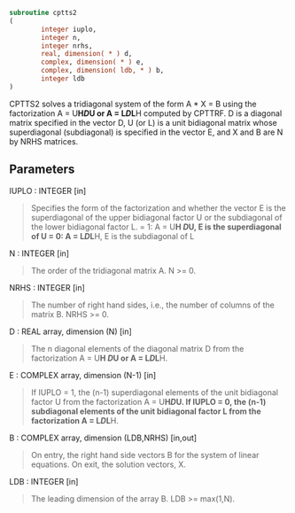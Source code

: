 ```fortran
subroutine cptts2
(
        integer iuplo,
        integer n,
        integer nrhs,
        real, dimension( * ) d,
        complex, dimension( * ) e,
        complex, dimension( ldb, * ) b,
        integer ldb
)
```

CPTTS2 solves a tridiagonal system of the form
A * X = B
using the factorization A = U**H*D*U or A = L*D*L**H computed by CPTTRF.
D is a diagonal matrix specified in the vector D, U (or L) is a unit
bidiagonal matrix whose superdiagonal (subdiagonal) is specified in
the vector E, and X and B are N by NRHS matrices.

## Parameters
IUPLO : INTEGER [in]
> Specifies the form of the factorization and whether the
> vector E is the superdiagonal of the upper bidiagonal factor
> U or the subdiagonal of the lower bidiagonal factor L.
> = 1:  A = U**H *D*U, E is the superdiagonal of U
> = 0:  A = L*D*L**H, E is the subdiagonal of L

N : INTEGER [in]
> The order of the tridiagonal matrix A.  N >= 0.

NRHS : INTEGER [in]
> The number of right hand sides, i.e., the number of columns
> of the matrix B.  NRHS >= 0.

D : REAL array, dimension (N) [in]
> The n diagonal elements of the diagonal matrix D from the
> factorization A = U**H *D*U or A = L*D*L**H.

E : COMPLEX array, dimension (N-1) [in]
> If IUPLO = 1, the (n-1) superdiagonal elements of the unit
> bidiagonal factor U from the factorization A = U**H*D*U.
> If IUPLO = 0, the (n-1) subdiagonal elements of the unit
> bidiagonal factor L from the factorization A = L*D*L**H.

B : COMPLEX array, dimension (LDB,NRHS) [in,out]
> On entry, the right hand side vectors B for the system of
> linear equations.
> On exit, the solution vectors, X.

LDB : INTEGER [in]
> The leading dimension of the array B.  LDB >= max(1,N).
